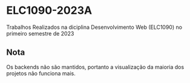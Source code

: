 # ELC1090-2023A
Trabalhos Realizados na diciplina Desenvolvimento Web (ELC1090) no primeiro semestre de 2023

## Nota
Os backends não são mantidos, portanto a visualização da maioria dos projetos não funciona mais.
